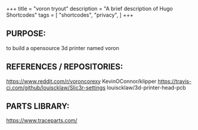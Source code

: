 +++
title = "voron tryout"
description = "A brief description of Hugo Shortcodes"
tags = [
    "shortcodes",
    "privacy",
]
+++

## PURPOSE:

to build a opensource 3d printer named voron

## REFERENCES / REPOSITORIES:

https://www.reddit.com/r/voroncorexy
KevinOConnor/klipper
https://travis-ci.com/github/louiscklaw/Slic3r-settings
louiscklaw/3d-printer-head-pcb

## PARTS LIBRARY:

https://www.traceparts.com/
